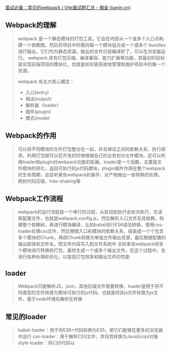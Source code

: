 [面试必备：常见的webpack / Vite面试题汇总 - 掘金 (juejin.cn)](https://juejin.cn/post/7207659644487893051#heading-0)

## Webpack的理解

> webpack 是一个静态模块的打包工具。它会在内部从一个或多个入口点构建一个依赖图，然后将项目中所需的每一个模块组合成一个或多个 bundles 进行输出，它们均为静态资源。输出的文件已经编译好了，可以在浏览器运行。 webpack 具有打包压缩、编译兼容、能力扩展等功能。其最初的目标是实现前端项目的模块化，也就是如何更高效地管理和维护项目中的每一个资源。
>
> webpack 有五大核心概念：
>
> - 入口(entry)
> - 输出(output)
> - 解析器（loader）
> - 插件(plugin)
> - 模式(mode)

## Webpack的作用

> 可以将不同模块的文件打包整合在一起，并且保证之间的依赖关系，执行顺序。利用打包就可以在开发的时候根据自己的业务划分文件模块。还可以利用loader和plugin对webpack功能的拓展，loader是一个函数，主要是文件模块的转化，返回可执行的js代码模块，plugin插件作用在整个webpack的生命周期，会监听某些webpack的事件，对产物做出一些特殊的处理，例如代码压缩，tree-shaking等

## Webpack工作流程

> webpack的运行流程是一个串行的过程，从启动到执行会依次执行，先读取配置文件，也就是webpack.config.js，然后解析入口文件及其依赖，构建整个依赖树，再进行模块编译，比如babel进行ES6语法转换，使用css-loader处理css文件，然后根据入口和模块的依赖关系，组装成一个个包含多个模块的Chunk，再把Chunk转换为单独文件输出资源，最后根据配置的输出路径和文件名，把文件内容写入到文件系统中
> 总的来说webpack将多个模块进行转换和打包，最终生成一个或多个输出文件。在这个过程中，会进行各种处理和优化，以提高打包效率和输出文件的性能

## loader

> Webpack只能解析JS，json，其他后缀文件需要转换，loader是用于将不同类型的文件转换为模块可执行的js代码，也就是将非js文件转换为js文件，基于node环境先解析在转换

## 常见的loader

> babel-loader：用于将ES6+代码转换为ES5，使它们能够在更多的浏览器中运行
> css-loader：用于解析CSS文件，并将其转换为JavaScript对象
> style-loader：将CSS代码以<style>标签的形式注入到HTML页面中
> file-loader：用于处理图片、字体等静态资源文件，并将它们输出到指定目录
> url-loader：可以像file-loader一样处理静态资源文件，但是对于小文件，可以将其转换为Data URL以减少HTTP请求
> sass-loader：用于编译Sass/Scss文件为CSS文件
> less-loader：用于编译Less文件为CSS文件
> postcss-loader：用于对CSS代码进行后处理，例如自动添加浏览器前缀、压缩等
> ts-loader：将TypeScript转换成JavaScript
> source-map-loader：加载额外的Source Map文件，以方便断点调试

## plugin

> loader主要是某些类型模块的转换，plugin可以完成loader无法完成的任务，比如说打包优化，资源管理，注入环境变量。plugin 会运行在 webpack 的不同阶段，贯穿整个生命周期，监听某些事件，对产物做出特殊的处理

## 常见的plugin

> html-webpack-plugin：用于生成HTML文件，并自动引入打包后的资源文件
> mini-css-extract-plugin：用于将CSS文件提取出来，并生成单独的CSS文件
> webpack-boundle-anlyzer：用于分析打包后的模块大小和依赖关系，以便进行优化
> compression-webpack-plugin：用于压缩构建输出的内容，以减小文件大小，提高加载速度
> optimize-css-assets-webpack-Plugin：用于压缩CSS代码
> uglifyJs-webpack-plugin：用于压缩JavaScript代码
> clean-webpack-plugin：用于清空输出目录中的文件
> speed-measure-webpack-plugin: 可以看到每个loader和plugin执行耗时

## loader和plugin区别

> 执行时间的不同，loader运行在打包之前，plugin贯穿webpack整个生命周期；plugin会监听某些webpack的事件，对产物做出一些特殊处理，例如代码压缩，tree-shaking，注入一些环境变量，loader实质是一个转换器，操作的是文件，单纯的文件转换的过程

## 编写loader思路

> loader本质是一个函数，函数中的 this 作为上下文会被 webpack 填充，因此我们不能将 loader 设为一个箭头函数。函数接受一个参数，为 webpack 传递给 loader 的文件源内容。函数中 this 是由 webpack 提供的对象，能够获取当前 loader 所需要的各种信息
>
> 函数中有异步操作或同步操作，异步操作通过 this.callback 返回，返回值要求为 string 或者 Buffer
>
> ```js
> // 导出一个函数，source为webpack传递给loader的文件源内容
> module.exports = function(source) {
>     const content = doSomeThing2JsString(source);
> 
>     // 如果 loader 配置了 options 对象，那么this.query将指向 options
>     const options = this.query;
> 
>     // 可以用作解析其他模块路径的上下文
>     console.log('this.context');
> 
>     /*
>      * this.callback 参数：
>      * error：Error | null，当 loader 出错时向外抛出一个 error
>      * content：String | Buffer，经过 loader 编译后需要导出的内容
>      * sourceMap：为方便调试生成的编译后内容的 source map
>      * ast：本次编译生成的 AST 静态语法树，之后执行的 loader 可以直接使用这个 AST，进而省去重复生成 AST 的过程
>      */
>     this.callback(null, content); // 异步
>     return content; // 同步
> }
> ```
>
> 一般在编写 loader 的过程中，保持功能单一，避免做多种功能。如 less 文件转换成 css 文件也不是一步到位，而是 less-loader 、 css-loader 、 style-loader 几个 loader 的链式调用才能完成转换

## 编写plugin思路

> 由于`webpack`基于发布订阅模式，在运行的生命周期中会广播出许多事件，插件通过监听这些事件，就可以在特定的阶段执行自己的插件任务
>
> webpack 编译会创建两个核心对象：
>
> - compiler：包含了 webpack 环境的所有的配置信息，包括 options，loader 和 plugin，和 webpack 整个生命周期相关的钩子
> - compilation：作为 plugin 内置事件回调函数的参数，包含了当前的模块资源、编译生成资源、变化的文件以及被跟踪依赖的状态信息。当检测到一个文件变化，一次新的 Compilation 将被创建
>
> ```js
> class MyPlugin {
>     // Webpack 会调用 MyPlugin 实例的 apply 方法给插件实例传入 compiler 对象
>     apply (compiler) {
>         // 找到合适的事件钩子，实现自己的插件功能
>         compiler.hooks.emit.tap('MyPlugin', compilation => {
>             // compilation: 当前打包构建流程的上下文
>             console.log(compilation)
> 
>             // do something...
>         })
>     }
> }
> ```
>
> 在 `emit` 事件发生时，代表源文件的转换和组装已经完成，可以读取到最终将输出的资源、代码块、模块及其依赖，并且可以修改输出资源的内容

## 提高效率的插件

> webpack-dashboard：可以更友好的展示相关打包信息
>
> webpack-merge：提取公共配置，减少重复配置代码
>
> speed-measure-webpack-plugin：简称 SMP，分析出 Webpack 打包过程中 Loader 和 Plugin 的耗时，有助于找到构建过程中的性能瓶颈
>
> size-plugin：监控资源体积变化，尽早发现问题
>
> HotModuleReplacementPlugin：模块热替换

## source map

> `sourceMap`是一项将编译、打包、压缩后的代码映射回源代码的技术，由于打包压缩后的代码并没有阅读性可言，一旦在开发中报错或者遇到问题，直接在混淆代码中 debug 会带来非常糟糕的体验， sourceMap 可以帮助我们快速定位到源代码的位置，提高我们的开发效率

## Webpack 的热更新原理

> webpack热更新也叫HMR，这个机制可以做到不用刷新浏览器而将新变更的模块替换旧的模块
> HMR的核心是客户端从服务端拉取更新后的文件，准确的说chunk diff（chunk需要更新的部分），实际上WDS（无线路由）与浏览器维护了一个websocket，当本地资源发生变化，WDS会向浏览器推送更新，并带上构建时的hash，让客户端与上一次资源进行对比。客户端对比出差异后向WDS发起ajax请求来获取更改内容(文件列表、hash)，这样客户端就可以再借助这些信息继续向 WDS 发起 jsonp 请求获取该chunk的增量更新。
> 后续的部分(拿到增量更新之后如何处理？哪些状态该保留？哪些又需要更新？)由 HotModulePlugin 来完成，提供了相关 API 以供开发者针对自身场景进行处理，像react-hot-loader 和 vue-loader 都是借助这些 API 实现 HMR

## Vite和webpack的区别

> **webpack是先打包再启动开发服务器，vite是直接启动开发服务器，然后按需编译依赖文件** 由于vite在启动的时候不需要打包，也就意味着不需要分析模块的依赖、不需要编译，因此启动速度非常快。当浏览器请求某个模块时，再根据需要对模块内容进行编译，这种按需动态编译的方式，极大的缩减了编译时间
>
> **Vite是按需加载，webpack是全部加载：** 在HMR（热更新）方面，当改动了一个模块后，vite仅需让浏览器重新请求该模块即可，不像webpack那样需要把该模块的相关依赖模块全部编译一次，效率更高
>
> **构建原理：** Webpack 是一个静态模块打包器，通过对项目中的 JavaScript、CSS、图片等文件进行分析，生成对应的静态资源，并且可以通过一些插件和加载器来实现各种功能；Vite 则是一种基于浏览器原生 ES 模块解析的构建工具
>
> **配置难度：** Webpack 的配置比较复杂，因为它需要通过各种插件和加载器来实现各种功能；Vite 的配置相对简单，它可以根据不同的开发场景自动配置相应的环境变量和配置选项
>
> **插件和加载器：** Webpack 有大量的插件和加载器可以使用，可以实现各种复杂的构建场景，例如代码分割、按需加载、CSS 预处理器等；Vite 的插件和加载器相对较少
>
> **打包速度：** Webpack 的打包速度相对较慢，Vite 的打包速度非常快

## 为什么说vite比webpack快

> vite不需要做全量的打包
>
> vite在解析模块依赖关系时，利用了esbuild，更快（esbuild 使用 Go 编写，并且比以 JavaScript 编写的打包器预构建依赖快 10-100 倍，esbuild虽然快，但是他有很多局限性，代码分割，语法降级等不支持）
>
> 按需加载：在HMR（热更新）方面，当改动了一个模块后，vite 仅需让浏览器重新请求该模块即可，不像 webpack 那样需要把该模块的相关依赖模块全部编译一次，效率更高
>
> 由于现代浏览器本身就支持ES Module，会自动向依赖的Module发出请求。vite充分利用这一点，将开发环境下的模块文件，就作为浏览器要执行的文件，而不是像 webpack 那样进行打包合并
>
> 按需编译：当浏览器请求某个模块时，再根据需要对模块内容进行编译，这种按需动态编译的方式，极大的缩减了编译时间
>
> webpack 是先打包再启动开发服务器，vite 是直接启动开发服务器，然后按需编译依赖文件。由于 vite在启动的时候不需要打包，也就意味着不需要分析模块的依赖、不需要编译，因此启动速度非常快
>
> ```
> webpack 是先打包再启动开发服务器，vite 是直接启动开发服务器，然后按需编译依赖文件，vite在解析模块依赖关系时，利用了esbuild，更快，在HMR（热更新）方面，当改动了一个模块后，vite 仅需让浏览器重新请求该模块即可，不像 webpack 那样需要把该模块的相关依赖模块全部编译一次，效率更高
> ```

##  vite 对比 webpack ，优缺点在哪？

> **优点**：
> 更快的冷启动： Vite 借助了浏览器对 ESM 规范的支持，采取了与 Webpack 完全不同的 unbundle 机制
>
> 更快的热更新： Vite 采用 unbundle 机制，所以 dev server 在监听到文件发生变化以后，只需要通过 ws 连接通知浏览器去重新加载变化的文件，剩下的工作就交给浏览器去做了。

> **缺点**：
>
> 开发环境下首屏加载变慢：由于 unbundle 机制， Vite 首屏期间需要额外做其它工作。不过首屏性能差只发生在 dev server 启动以后第一次加载页面时发生。之后再 reload 页面时，首屏性能会好很多。原因是 dev server 会将之前已经完成转换的内容缓存起来
>
> 开发环境下懒加载变慢：由于 unbundle 机制，动态加载的文件，需要做 resolve 、 load 、 transform 、 parse 操作，并且还有大量的 http 请求，导致懒加载性能也受到影响
>
> webpack支持的更广：由于 Vite 基于ES Module，所以代码中不可以使用CommonJs；webpack更多的关注兼容性, 而 Vite 关注浏览器端的开发体验
>
> 
>
> **当需要打包到生产环境时，`Vite`使用传统的rollup进行打包，所以，vite的优势是体现在开发阶段，缺点也只是在开发阶段存在**

## vite为什么生产环境使用rollup

> vite底层的插件机制是完全兼容rollup的，依赖于rollup，使vite的生态庞大
> rollup对esm的支持非常好，赋予了vite按需打包的能力

## tree-shaking是什么，有什么作用，原理是什么

> tree-shaking可以实现删除项目中未被引用的代码，减少最终打包后的体积。利用es6模块化的静态分析，找到没有引入的模块和变量打上标记，然后在压缩阶段删除没有用到的代码

## babel是什么原理，怎么做到的

> babel的转译分为三个阶段，先解析（Parse）将代码解生成抽象语法树（AST）即词法分析与语法分析的过程。然后转换（transform），对AST进行深度优先遍历执行添加、更新删除等操作。最后生成（generate）将变换后的AST再转换成JS代码，

##  **bundle**，**chunk**，**module**是什么？

> bundle：是由webpack打包出来的⽂件；
> chunk：代码块，⼀个chunk由多个模块组合⽽成，⽤于代码的合并和分割
> module：是开发中的单个模块，在webpack的世界，⼀切皆模块，⼀个模块对应⼀个⽂件，webpack会从配置的 entry中递归开始找出所有依赖的模块

## 模块化机制

> 模块化就是把复杂代码按功能的不同划分成不同的模块单独维护，模块之间可以相互依赖，提高开发效率，降低维护成本
> 避免命名冲突，更好的分离，按需加载，提高维护性，复用性

## uglify原理

> uflify是一个代码压缩工具，可以将js代码压缩为更小的体积，提高网页加载速度和响应事件
> 主要通过将一些语法结构比如条件语句、循环语句转换为更简洁的形式，还有删除一些未使用的变量和空格换行符，减小代码体积

## git和svn的区别

> git是分布式版本控制工具，有本地和远程两个库，svn是集中式，只用一个远程版本库，如果服务器出现问题，svn就无法提交代码；git的分支是指向某次提交，而svn是整个版本库复制的完整目录，开销更大；git可以添加暂存区，提交本地库，推送远程，svn是添加暂存commit直接推送远程库

## git merge和git rebase的区别

> git merge合并会产生一个新的merge commit，然后将两个分支进行合并，不会对现有的分支造成影响，但会导致历史记录相对复杂
>
> git rebase会将整个分支移动到另一个分支上，整合了所有分支的提交，主要的好处是提交历史记录清晰，消除了git merge所需的不必要的合并提交

## git stash

> git stash会把所有未提交的修改都存储起来，用于恢复当前的工作目录，stash之后，工作目录会变得很干净
> 当解决完另一个分支的问题之后再切换回stash之后的分支可以用git stash pop或git stash apply恢复之前得到状态
